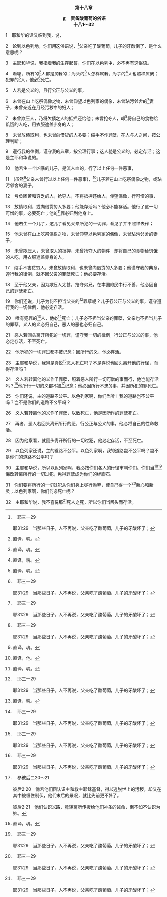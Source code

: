 <p style="text-align:center;font-weight:bold;">第十八章</p>

<p style="text-align:center;font-weight:bold;">ｇ　责备酸葡萄的俗语<br>十八1～32</p>

1　耶和华的话又临到我，说，

2　论到以色列地，你们用这俗语说，[^a]父亲吃了酸葡萄，儿子的牙酸倒了，是什么意思呢？

[^a]:　耶三一29<br><br>耶31:29　当那些日子，人不再说，父亲吃了酸葡萄，儿子的牙酸坏了；

3　主耶和华说，我指着我的生存起誓，你们在以色列中，必不再有这俗语。

4　看哪，所有的[^1]人都是属我的；为父的[^1]人怎样属我，为子的[^1]人也照样属我；犯罪的[^1]人，他必[^a]死亡。

[^1]:直译，魂。

[^a]:　结十八20；罗六23<br><br>结18:20　唯有犯罪的人，他必死亡；儿子必不担当父亲的罪孽，父亲也不担当儿子的罪孽。义人的义必归自己，恶人的恶也必归自己。<br><br>罗6:23　因为罪的工价乃是死，唯有神的恩赐，在我们的主基督耶稣里，乃是永远的生命。

5　人若是公义的，且行公正与公义的事，

6　未曾在山上吃祭偶像之物，未曾仰望以色列家的偶像，未曾玷污邻舍的[^a]妻子，未曾亲近在月经污秽中的妇人；

[^a]:　利十八19～20<br><br>利18:19　女人在月经不洁净的时候，不可亲近她，露她的下体。<br><br>利18:20　不可与同伴的妻子交合，因而玷污自己。

7　未曾欺压人，乃将欠债之人的抵押还给他；未曾抢夺人，却[^a]将自己的食物给饥饿的人吃，用衣服遮盖赤身的人；

[^a]:　申十五7～8；赛五八7；太二五35～36；路三11<br><br>申15:7　在耶和华你神所赐你的地上，无论哪一座城里，你弟兄中若有一个穷人，你向这穷乏的弟兄，不可心硬手紧；<br><br>申15:8　总要向他松手，照他所缺乏的借给他，补他的不足。<br><br>赛58:7　岂不是要把你的饼分给饥饿的人，将飘流的穷人接到你家中；见赤身的，给他衣服遮体；顾恤自己的骨肉而不掩藏吗？<br><br>太25:35　因为我饿了，你们给我吃；我渴了，你们给我喝；我作客旅，你们留我住；<br><br>太25:36　我赤身露体，你们给我穿；我病了，你们看顾我；我在监里，你们来看我。<br><br>路3:11　约翰回答他们说，有两件里衣的，就分给那没有的，有食物的，也当这样行。

8　未曾放债取利，也未曾向借贷的人多要；缩手不作罪孽，在人与人之间，按公理判断；

9　遵行我的律例，谨守我的典章，按公理行事；这人就是公义的，必定存活；这是主耶和华说的。

10　他若生一个凶暴的儿子，是流人血的，行了以上任何一件恶事，

11　(虽然[^1]父亲未曾行过以上任何一件恶事)，[^2]儿子若在山上吃祭偶像之物，或玷污邻舍的妻子，

[^1]:直译，他。

[^2]:直译，他。

12　亏负困苦和穷乏的人，抢夺人，不将抵押还给人，仰望偶像，行可憎的事，

13　放债取利，或向借贷的人多要；他能存活吗？他必不能存活。他行了这一切可憎的事，必要死亡；他的[^1]罪必归到他身上。

[^1]:直译，血。

14　他若生一个儿子，这儿子看见父亲所犯的一切罪，看见了并不照样去作；

15　他未曾在山上吃祭偶像之物，未曾仰望以色列家的偶像，未曾玷污邻舍的妻子，

16　未曾欺压人，未曾取人的抵押，未曾抢夺人的物件，却将自己的食物给饥饿的人吃，用衣服遮盖赤身的人，

17　缩手不害贫穷人，未曾放债取利，也未曾向借贷的人多要；他谨守我的典章，遵行我的律例，就不因父亲的罪孽死亡；他必要存活。

18　至于他父亲，因为欺压人太甚，抢夺弟兄，在本国的民中行不善，他必因自己的罪孽死亡。

19　你们还说，儿子为何不担当父亲的[^a]罪孽呢？儿子行公正与公义的事，谨守遵行我的一切律例，他必定存活。

[^a]:　出二十5；申五9；王下二三26；二四3～4<br><br>出20:5　不可跪拜那些像，也不可事奉它们；因为我耶和华你的神是忌邪的神；恨我的，我必追讨他们的罪孽，自父及子，直到三四代；<br><br>申5:9　不可跪拜那些像，也不可事奉它们；因为我耶和华你的神是忌邪的神；恨我的，我必追讨他们的罪孽，自父及子，直到三四代；<br><br>王下23:26　然而，耶和华向犹大所发猛烈的怒气没有转消，是因玛拿西诸事惹动祂。<br><br>王下24:3　这事临到犹大人，诚然是耶和华所命的，要将他们从自己面前赶出，是因玛拿西的罪，就是他一切所行的；<br><br>王下24:4　又因他流无辜人的血，使耶路撒冷满了无辜人的血；耶和华不肯赦免。

20　唯有犯罪的[^1]人，他必[^a]死亡；儿子必不担当父亲的罪孽，父亲也不担当儿子的罪孽。义人的义必归自己，恶人的恶也必归自己。

[^1]:直译，魂。

[^a]:　结十八4<br><br>结18:4　看哪，所有的人都是属我的；为父的人怎样属我，为子的人也照样属我；犯罪的人，他必死亡。

21　恶人若回头离开所犯的一切罪，谨守我一切的律例，行公正与公义的事，他必定存活，不至死亡。

22　他所犯的一切罪过都不被记念；因所行的义，他必存活。

23　主耶和华说，我岂是喜悦[^a]恶人死亡吗？不是喜悦他回头离开他的行径，而得存活吗？

[^a]:　结十八32；三三11；参提前二4；彼后三9<br><br>结18:32　主耶和华说，我不喜悦那死人之死，所以你们当回头而存活。<br><br>结33:11　你要对他们说，主耶和华说，我指着我的生存起誓，我断不喜悦恶人死亡，唯喜悦恶人转离他的行径而活。以色列家啊，你们转离，转离邪恶的行径吧，何必死亡呢？<br><br>提前2:4　祂愿意万人得救，并且完全认识真理；<br><br>彼后3:9　主所应许的，祂并不耽延，像有些人以为祂耽延一样；其实祂乃是宽容你们，不愿任何人遭毁坏，乃愿人人都趋前悔改。

24　义人若转离他的义作了罪孽，照着恶人所行一切可憎的事而行，他岂能存活吗？[^a]他所行一切的义都不被[^b]记念；他必因所行不忠的事，并因所犯的罪死亡。

[^a]:　24下～29：结三三16～20<br><br>结33:16　他所犯的一切罪必不被记念；他行了公正与公义的事，必定存活。<br><br>结33:17　你本族的子民还说，主的道路不公平；其实是他们自己的道路不公平。<br><br>结33:18　义人转离他的义而行罪孽，就必因此死亡。<br><br>结33:19　恶人转离他的恶，行公正与公义的事，就必因此存活。<br><br>结33:20　你们还说，主的道路不公平。以色列家啊，我必按你们各人所行的审判你们。

[^b]:　参彼后二20～21<br><br>彼后2:20　倘若他们因认识主和救主耶稣基督，得以逃脱世上的污秽，却又在其中被缠住制伏，他们末后的景况，就比先前更不好了。<br><br>彼后2:21　他们认识义路，竟转离所传授给他们神圣的诫命，倒不如不认识为妙。

25　你们还说，主的道路不公平。以色列家啊，你们当听！我的道路岂不公平吗？岂不是你们的道路不公平吗？

26　义人若转离他的义作了罪孽，以致死亡，他是因所作的罪孽死亡。

27　再者，恶人若回头离开所行的恶，行公正与公义的事，他必将自己的性命救活。

28　因为他察看，就回头离开所行的一切过犯，他必定存活，不至死亡。

29　以色列家还说，主的道路不公平。以色列家啊，我的道路岂不公平吗？岂不是你们的道路不公平吗？

30　主耶和华说，所以以色列家啊，我必按你们各人的行径审判你们。你们当[^1][^a]悔改转离所行的一切过犯，免得罪孽成为你们的绊脚石。

[^1]:或，回头。

[^a]:　太三2；启二5<br><br>太3:2　你们要悔改，因为诸天的国已经临近了。<br><br>启2:5　所以要回想你是从哪里坠落的，并要悔改，行起初所行的。不然，我就要临到你那里；你若不悔改，我就把你的灯台从原处挪去。

31　你们要将所行的一切过犯从你们身上尽行抛弃，使自己得一个[^a]新心和新灵；以色列家啊，你们何必死亡呢？

[^a]:　耶三二39；结十一19<br><br>耶32:39　我要赐给他们一个心和一条路，好叫他们终身敬畏我，使他们和他们以后的子孙得福乐。<br><br>结11:19　我要赐给他们一个心，也要将新灵放在他们里面；又从他们肉体中除掉石心，赐给他们肉心，

32　主耶和华说，我不喜悦那[^a]死人之死，所以你们当回头而存活。

[^a]:　彼后三9<br><br>彼后3:9　主所应许的，祂并不耽延，像有些人以为祂耽延一样；其实祂乃是宽容你们，不愿任何人遭毁坏，乃愿人人都趋前悔改。



